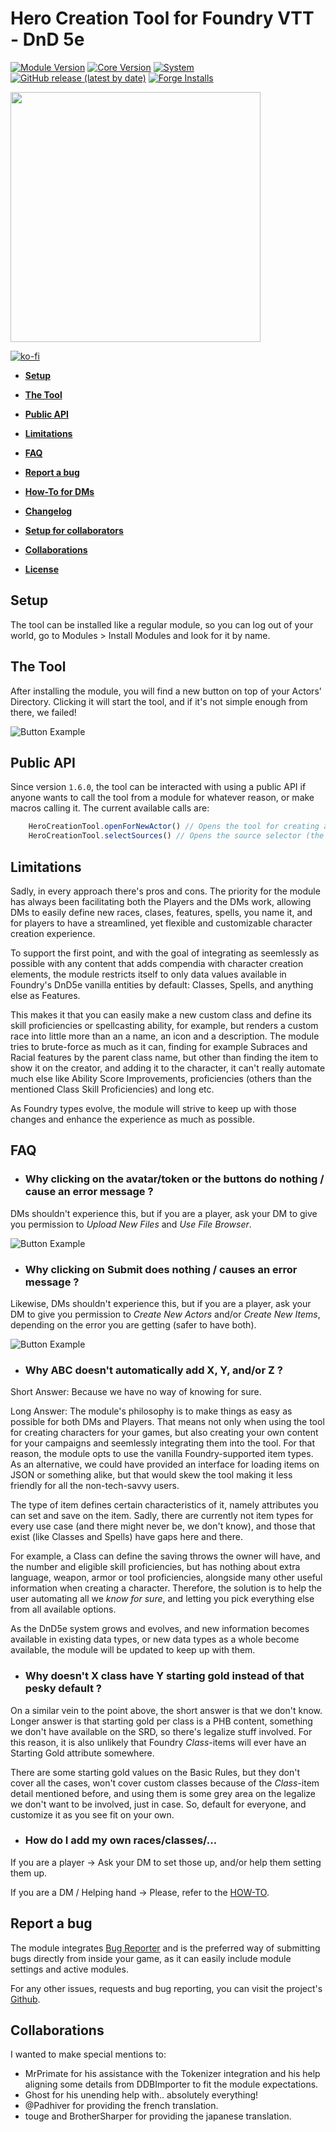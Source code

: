# Hero Creation Tool for Foundry VTT - DnD 5e

[![Module Version](https://img.shields.io/github/v/release/HeroCreationLab/hero-creation-tool?color=blue)](#)
[![Core Version](https://img.shields.io/endpoint?url=https://foundryshields.com/version?url=https%3A%2F%2Fgithub.com%2FHeroCreationLab%2Fhero-creation-tool%2Freleases%2Fdownload%2F1.6.2%2Fmodule.json)](#)
[![System](https://img.shields.io/endpoint?url=https%3A%2F%2Ffoundryshields.com%2Fsystem%3FnameType%3Dshort%26url%3Dhttps%3A%2F%2Fgithub.com%2FHeroCreationLab%2Fhero-creation-tool%2Freleases%2Fdownload%2F1.6.2%2Fmodule.json)](#)
[![GitHub release (latest by date)](https://img.shields.io/github/downloads/HeroCreationLab/hero-creation-tool/latest/total?color=purple)](#)
[![Forge Installs](https://img.shields.io/badge/dynamic/json?label=Forge%20Installs&query=package.installs&suffix=%25&url=https%3A%2F%2Fforge-vtt.com%2Fapi%2Fbazaar%2Fpackage%2Fhero-creation-tool&colorB=4aa94a)](#) 

<img src="src/assets/logo.png" width="400">

[![ko-fi](https://ko-fi.com/img/githubbutton_sm.svg)](https://ko-fi.com/N4N88281M)

* **[Setup](#setup)**

* **[The Tool](#the-tool)**

* **[Public API](#public-api)**

* **[Limitations](#limitations)**

* **[FAQ](#faq)**

* **[Report a bug](#report-a-bug)**

* **[How-To for DMs](https://github.com/HeroCreationLab/hero-creation-tool/blob/main/docs/HOW-TO.md)**

* **[Changelog](https://github.com/HeroCreationLab/hero-creation-tool/blob/main/docs/CHANGELOG.md)**

* **[Setup for collaborators](https://github.com/HeroCreationLab/hero-creation-tool/blob/main/docs/DEV-SETUP.md)**

* **[Collaborations](#collaborations)**

* **[License](https://github.com/HeroCreationLab/hero-creation-tool/blob/main/docs/LICENSE)**

## Setup

The tool can be installed like a regular module, so you can log out of your world, go to Modules > Install Modules and look for it by name.

## The Tool

After installing the module, you will find a new button on top of your Actors' Directory. Clicking it will start the tool, and if it's not simple enough from there, we failed!

![Button Example](examples/button-example.png)

## Public API

Since version `1.6.0`, the tool can be interacted with using a public API if anyone wants to call the tool from a module for whatever reason, or make macros calling it. The current available calls are:

```js
    HeroCreationTool.openForNewActor() // Opens the tool for creating a new actor
    HeroCreationTool.selectSources() // Opens the source selector (the same can also be accessed from the Module Settings)
```

## Limitations

Sadly, in every approach there's pros and cons. The priority for the module has always been facilitating both the Players and the DMs work, allowing DMs to easily define new races, clases, features, spells, you name it, and for players to have a streamlined, yet flexible and customizable character creation experience.

To support the first point, and with the goal of integrating as seemlessly as possible with any content that adds compendia with character creation elements, the module restricts itself to only data values available in Foundry's DnD5e vanilla entities by default: Classes, Spells, and anything else as Features.

This makes it that you can easily make a new custom class and define its skill proficiencies or spellcasting ability, for example, but renders a custom race into little more than an a name, an icon and a description. The module tries to brute-force as much as it can, finding for example Subraces and Racial features by the parent class name, but other than finding the item to show it on the creator, and adding it to the character, it can't really automate much else like Ability Score Improvements, proficiencies (others than the mentioned Class Skill Proficiencies) and long etc.

As Foundry types evolve, the module will strive to keep up with those changes and enhance the experience as much as possible.

## FAQ

* ### Why clicking on the avatar/token or the buttons do nothing / cause an error message  ?

DMs shouldn't experience this, but if you are a player, ask your DM to give you permission to *Upload New Files* and *Use File Browser*.

![Button Example](examples/player-permissions.png)

* ### Why clicking on Submit does nothing / causes an error message ?

Likewise, DMs shouldn't experience this, but if you are a player, ask your DM to give you permission to *Create New Actors* and/or *Create New Items*, depending on the error you are getting (safer to have both).

![Button Example](examples/create-permissions.png)

* ### Why ABC doesn't automatically add X, Y, and/or Z ?
Short Answer: Because we have no way of knowing for sure.

Long Answer: The module's philosophy is to make things as easy as possible for both DMs and Players. That means not only when using the tool for creating characters for your games, but also creating your own content for your campaigns and seemlessly integrating them into the tool. For that reason, the module opts to use the vanilla Foundry-supported item types. As an alternative, we could have provided an interface for loading items on JSON or something alike, but that would skew the tool making it less friendly for all the non-tech-savvy users.

The type of item defines certain characteristics of it, namely attributes you can set and save on the item. Sadly, there are currently not item types for every use case (and there might never be, we don't know), and those that exist (like Classes and Spells) have gaps here and there.

For example, a Class can define the saving throws the owner will have, and the number and eligible skill proficiencies, but has nothing about extra language, weapon, armor or tool proficiencies, alongside many other useful information when creating a character. Therefore, the solution is to help the user automating all we *know for sure*, and letting you pick everything else from all available options.

As the DnD5e system grows and evolves, and new information becomes available in existing data types, or new data types as a whole become available, the module will be updated to keep up with them.


* ### Why doesn't X class have Y starting gold instead of that pesky default ?
On a similar vein to the point above, the short answer is that we don't know. Longer answer is that starting gold per class is a PHB content, something we don't have available on the SRD, so there's legalize stuff involved. For this reason, it is also unlikely that Foundry *Class*-items will ever have an Starting Gold attribute somewhere.

There are some starting gold values on the Basic Rules, but they don't cover all the cases, won't cover custom classes because of the *Class*-item detail mentioned before, and using them is some grey area on the legalize we don't want to be involved, just in case. So, default for everyone, and customize it as you see fit on your own.


* ### How do I add my own races/classes/...
If you are a player -> Ask your DM to set those up, and/or help them setting them up.

If you are a DM / Helping hand -> Please, refer to the [HOW-TO](https://github.com/HeroCreationLab/hero-creation-tool/blob/main/docs/HOW-TO.md).

## Report a bug

The module integrates [Bug Reporter](https://foundryvtt.com/packages/bug-reporter) and is the preferred way of submitting bugs directly from inside your game, as it can easily include module settings and active modules.

For any other issues, requests and bug reporting, you can visit the project's [Github](https://github.com/HeroCreationLab/hero-creation-tool/issues).

## Collaborations

I wanted to make special mentions to:

* MrPrimate for his assistance with the Tokenizer integration and his help aligning some details from DDBImporter to fit the module expectations.
* Ghost for his unending help with.. absolutely everything!
* @Padhiver for providing the french translation.
* touge and BrotherSharper for providing the japanese translation.
